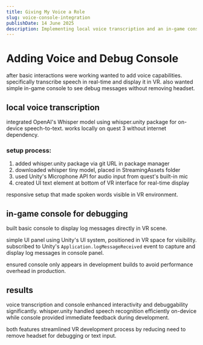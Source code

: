 ```yaml
---
title: Giving My Voice a Role  
slug: voice-console-integration  
publishDate: 14 June 2025  
description: Implementing local voice transcription and an in-game console on Meta Quest 3  
---
```


# Adding Voice and Debug Console

after basic interactions were working wanted to add voice capabilities. specifically transcribe speech in real-time and display it in VR. also wanted simple in-game console to see debug messages without removing headset.

## local voice transcription

integrated OpenAI's Whisper model using whisper.unity package for on-device speech-to-text. works locally on quest 3 without internet dependency.

### setup process:

1. added whisper.unity package via git URL in package manager
2. downloaded whisper tiny model, placed in StreamingAssets folder  
3. used Unity's Microphone API for audio input from quest's built-in mic
4. created UI text element at bottom of VR interface for real-time display

responsive setup that made spoken words visible in VR environment.

## in-game console for debugging

built basic console to display log messages directly in VR scene.

simple UI panel using Unity's UI system, positioned in VR space for visibility. subscribed to Unity's `Application.logMessageReceived` event to capture and display log messages in console panel.

ensured console only appears in development builds to avoid performance overhead in production.

## results

voice transcription and console enhanced interactivity and debuggability significantly. whisper.unity handled speech recognition efficiently on-device while console provided immediate feedback during development.

both features streamlined VR development process by reducing need to remove headset for debugging or text input.